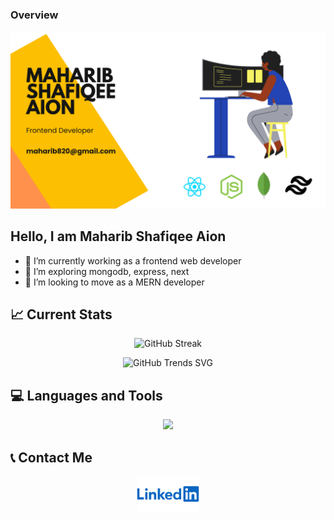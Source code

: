 ### Overview
![Cover Image!](https://raw.githubusercontent.com/maharib820/maharib820/main/images/Yellow%20Online%20Business%20Facebook%20Cover.png "Cover Image!")

## Hello, I am Maharib Shafiqee Aion
- 🔭 I’m currently working as a frontend web developer
- 🌱 I’m exploring mongodb, express, next
- 👯 I’m looking to move as a MERN developer

## 📈 Current Stats
<p align="center">
    <img src="https://github-readme-streak-stats.herokuapp.com?user=maharib820&theme=dark&date_format=M%20j%5B%2C%20Y%5D&card_width=500" alt="GitHub Streak">
</p>

<p align="center">
  <img src="https://api.githubtrends.io/user/svg/maharib820/repos?time_range=one_year&theme=dark" alt="GitHub Trends SVG">
</p>

## 💻 Languages and Tools
<p align="center">
    <img src="https://skillicons.dev/icons?i=react,express,mongodb,js,tailwind,html,css" />
</p>

## 📞 Contact Me
<div align="center">
  <a href="https://www.linkedin.com/in/maharib-shafiqee-aion-a13083275">
    <img src="https://raw.githubusercontent.com/maharib820/maharib820/main/images/ln.png" alt="Image 2" style="width: 20%;">
  </a>
</div>

